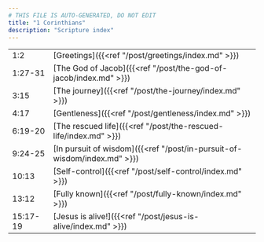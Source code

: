 ```yaml
---
# THIS FILE IS AUTO-GENERATED, DO NOT EDIT
title: "1 Corinthians"
description: "Scripture index"
---
```


|  |  |
| --- | --- |
| 1:2 | [Greetings]({{<ref "/post/greetings/index.md" >}}) |
| 1:27-31 | [The God of Jacob]({{<ref "/post/the-god-of-jacob/index.md" >}}) |
| 3:15 | [The journey]({{<ref "/post/the-journey/index.md" >}}) |
| 4:17 | [Gentleness]({{<ref "/post/gentleness/index.md" >}}) |
| 6:19-20 | [The rescued life]({{<ref "/post/the-rescued-life/index.md" >}}) |
| 9:24-25 | [In pursuit of wisdom]({{<ref "/post/in-pursuit-of-wisdom/index.md" >}}) |
| 10:13 | [Self-control]({{<ref "/post/self-control/index.md" >}}) |
| 13:12 | [Fully known]({{<ref "/post/fully-known/index.md" >}}) |
| 15:17-19 | [Jesus is alive!]({{<ref "/post/jesus-is-alive/index.md" >}}) |
